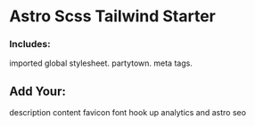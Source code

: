 # Astro Scss Tailwind Starter

### Includes:

imported global stylesheet.
partytown.
meta tags.

## Add Your:

description content
favicon
font
hook up analytics and astro seo
